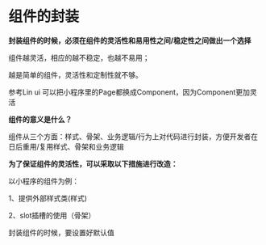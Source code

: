 # 组件的封装

**封装组件的时候，必须在组件的灵活性和易用性之间/稳定性之间做出一个选择**

组件越灵活，相应的越不稳定，也越不易用；

越是简单的组件，灵活性和定制性就不够。

参考Lin ui  可以把小程序里的Page都换成Component，因为Component更加灵活

**组件的意义是什么？**

组件从三个方面：样式、骨架、业务逻辑/行为上对代码进行封装，方便开发者在日后重用/复用样式、骨架和业务逻辑

**为了保证组件的灵活性，可以采取以下措施进行改造：**

以小程序的组件为例：

1、提供外部样式类(样式)

2、slot插槽的使用（骨架）

封装组件的时候，要设置好默认值
